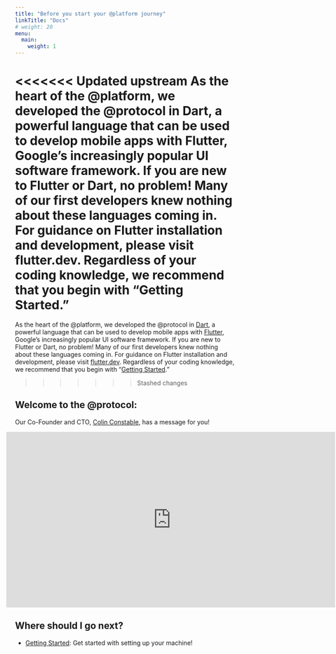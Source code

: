 ```yaml
---
title: "Before you start your @platform journey"
linkTitle: "Docs"
# weight: 20
menu:
  main:
    weight: 1
---
```


<<<<<<< Updated upstream
As the heart of the @platform, we developed the @protocol in Dart, a powerful language that can be used to develop mobile apps with Flutter, Google’s increasingly popular UI software framework. If you are new to Flutter or Dart, no problem! Many of our first developers knew nothing about these languages coming in. For guidance on Flutter installation and development, please visit flutter.dev. Regardless of your coding knowledge, we recommend that you begin with “Getting Started.”
=======
As the heart of the @platform, we developed the @protocol in [Dart](https://dart.dev/), a powerful language that can be used to develop mobile apps with [Flutter](https://flutter.dev/), Google’s increasingly popular UI software framework. If you are new to Flutter or Dart, no problem! Many of our first developers knew nothing about these languages coming in. For guidance on Flutter installation and development, please visit [flutter.dev](https://flutter.dev). Regardless of your coding knowledge, we recommend that you begin with “[Getting Started](/docs/get-started/).”
>>>>>>> Stashed changes


## Welcome to the @protocol:
Our Co-Founder and CTO, [Colin Constable](https://www.linkedin.com/in/colinconstable/), has a message for you!

<iframe src="https://player.vimeo.com/video/472448831?title=0&amp;byline=0&amp;portrait=0" class="video-frame" style="position:relative;top:0;left:-20px;width:750px;height:400px;" frameborder="0" allow="autoplay; fullscreen" allowfullscreen="true"></iframe>


## Where should I go next?

* [Getting Started](/docs/get-started/): Get started with setting up your machine!
